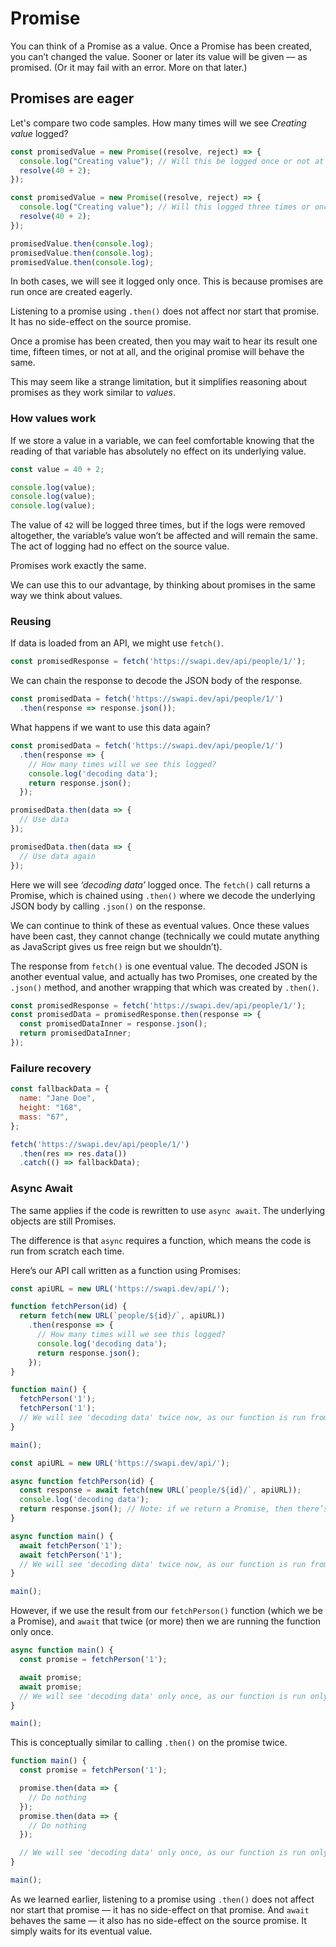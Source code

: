 # Promise

You can think of a Promise as a value. Once a Promise has been created, you can’t changed the value. Sooner or later its value will be given — as promised. (Or it may fail with an error. More on that later.)

## Promises are eager

Let's compare two code samples. How many times will we see _Creating value_ logged?

```js
const promisedValue = new Promise((resolve, reject) => {
  console.log("Creating value"); // Will this be logged once or not at all?
  resolve(40 + 2);
});
```

```js
const promisedValue = new Promise((resolve, reject) => {
  console.log("Creating value"); // Will this logged three times or once?
  resolve(40 + 2);
});

promisedValue.then(console.log);
promisedValue.then(console.log);
promisedValue.then(console.log);
```

In both cases, we will see it logged only once. This is because promises are run once are created eagerly.

Listening to a promise using `.then()` does not affect nor start that promise. It has no side-effect on the source promise.

Once a promise has been created, then you may wait to hear its result one time, fifteen times, or not at all, and the original promise will behave the same.

This may seem like a strange limitation, but it simplifies reasoning about promises as they work similar to _values_.

### How values work

If we store a value in a variable, we can feel comfortable knowing that the reading of that variable has absolutely no effect on its underlying value.

```js
const value = 40 + 2;

console.log(value);
console.log(value);
console.log(value);
```

The value of `42` will be logged three times, but if the logs were removed altogether, the variable’s value won’t be affected and will remain the same. The act of logging had no effect on the source value.

Promises work exactly the same.

We can use this to our advantage, by thinking about promises in the same way we think about values.

### Reusing

If data is loaded from an API, we might use `fetch()`.

```javascript
const promisedResponse = fetch('https://swapi.dev/api/people/1/');
```

We can chain the response to decode the JSON body of the response.

```javascript
const promisedData = fetch('https://swapi.dev/api/people/1/')
  .then(response => response.json());
```

What happens if we want to use this data again?

```javascript
const promisedData = fetch('https://swapi.dev/api/people/1/')
  .then(response => {
    // How many times will we see this logged?
    console.log('decoding data');
    return response.json();
  });

promisedData.then(data => {
  // Use data
});

promisedData.then(data => {
  // Use data again
});
```

Here we will see *‘decoding data’* logged once. The `fetch()` call returns a Promise, which is chained using `.then()` where we decode the underlying JSON body by calling `.json()` on the response.

We can continue to think of these as eventual values. Once these values have been cast, they cannot change (technically we could mutate anything as JavaScript gives us free reign but we shouldn’t).

The response from `fetch()` is one eventual value. The decoded JSON is another eventual value, and actually has two Promises, one created by the `.json()` method, and another wrapping that which was created by `.then()`.

```javascript
const promisedResponse = fetch('https://swapi.dev/api/people/1/');
const promisedData = promisedResponse.then(response => {
  const promisedDataInner = response.json();
  return promisedDataInner;
});
```

### Failure recovery

```javascript
const fallbackData = {
  name: "Jane Doe",
  height: "168",
  mass: "67",
};

fetch('https://swapi.dev/api/people/1/')
  .then(res => res.data())
  .catch(() => fallbackData);
```

### Async Await

The same applies if the code is rewritten to use `async await`. The underlying objects are still Promises.

The difference is that `async` requires a function, which means the code is run from scratch each time.

Here’s our API call written as a function using Promises:

```javascript
const apiURL = new URL('https://swapi.dev/api/');

function fetchPerson(id) {
  return fetch(new URL(`people/${id}/`, apiURL))
    .then(response => {
      // How many times will we see this logged?
      console.log('decoding data');
      return response.json();
    });
}

function main() {
  fetchPerson('1');
  fetchPerson('1');
  // We will see 'decoding data' twice now, as our function is run from scratch twice.
}

main();
```

```javascript
const apiURL = new URL('https://swapi.dev/api/');

async function fetchPerson(id) {
  const response = await fetch(new URL(`people/${id}/`, apiURL));
  console.log('decoding data');
  return response.json(); // Note: if we return a Promise, then there’s no need to await
}

async function main() {
  await fetchPerson('1');
  await fetchPerson('1');
  // We will see 'decoding data' twice now, as our function is run from scratch twice.
}

main();
```

However, if we use the result from our `fetchPerson()` function (which we be a Promise), and `await` that twice (or more) then we are running the function only once.

```javascript
async function main() {
  const promise = fetchPerson('1');

  await promise;
  await promise;
  // We will see 'decoding data' only once, as our function is run only once.
}

main();
```

This is conceptually similar to calling `.then()` on the promise twice.

```javascript
function main() {
  const promise = fetchPerson('1');

  promise.then(data => {
    // Do nothing
  });
  promise.then(data => {
    // Do nothing
  });

  // We will see 'decoding data' only once, as our function is run only once.
}

main();
```

As we learned earlier, listening to a promise using `.then()` does not affect nor start that promise — it has no side-effect on that promise. And `await` behaves the same — it also has no side-effect on the source promise. It simply waits for its eventual value.


